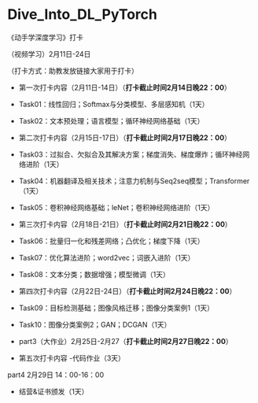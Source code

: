 # Dive_Into_DL_PyTorch

《动手学深度学习》打卡



（视频学习）2月11日-24日

（打卡方式：助教发放链接大家用于打卡）



- 第一次打卡内容（2月11日-14日）（**打卡截止时间2月14日晚22：00**）

- Task01：线性回归；Softmax与分类模型、多层感知机（1天）

- Task02：文本预处理；语言模型；循环神经网络基础（1天）



- 第二次打卡内容（2月15日-17日）（**打卡截止时间2月17日晚22：00**）

- Task03：过拟合、欠拟合及其解决方案；梯度消失、梯度爆炸；循环神经网络进阶（1天）

- Task04：机器翻译及相关技术；注意力机制与Seq2seq模型；Transformer（1天）

- Task05：卷积神经网络基础；leNet；卷积神经网络进阶（1天）



- 第三次打卡内容（2月18日-21日）（**打卡截止时间2月21日晚22：00**）

- Task06：批量归一化和残差网络；凸优化；梯度下降（1天）

- Task07：优化算法进阶；word2vec；词嵌入进阶（1天）

- Task08：文本分类；数据增强；模型微调（1天）



- 第四次打卡内容（2月22日-24日）（**打卡截止时间2月24日晚22：00**）

- Task09：目标检测基础；图像风格迁移；图像分类案例1（1天）

- Task10：图像分类案例2；GAN；DCGAN（1天）



- part3（大作业）2月25日-2月27（**打卡截止时间2月27日晚22：00**）

- 第五次打卡内容 -代码作业（3天）



part4 2月29日 14：00-16：00

- 结营&证书颁发（1天）